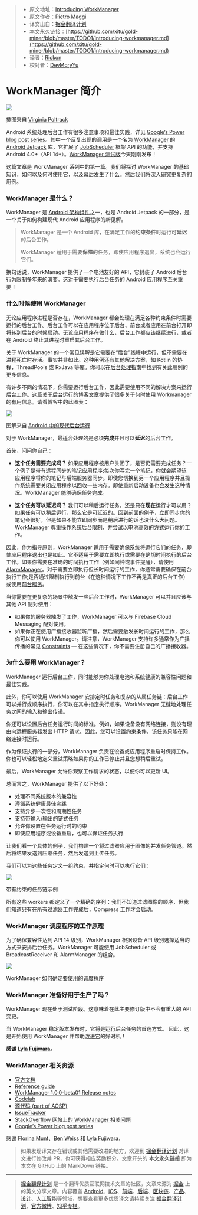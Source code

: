 > * 原文地址：[Introducing WorkManager](https://medium.com/androiddevelopers/introducing-workmanager-2083bcfc4712)
> * 原文作者：[Pietro Maggi](https://medium.com/@pmaggi)
> * 译文出自：[掘金翻译计划](https://github.com/xitu/gold-miner)
> * 本文永久链接：[https://github.com/xitu/gold-miner/blob/master/TODO1/introducing-workmanager.md](https://github.com/xitu/gold-miner/blob/master/TODO1/introducing-workmanager.md)
> * 译者：[Rickon](https://juejin.im/user/5bffbdaf6fb9a049d81b914c)
> * 校对者：[DevMcryYu](https://github.com/DevMcryYu)

# WorkManager 简介

![](https://cdn-images-1.medium.com/max/800/1*-Feqy3ufsr7NRCFSDuQfWw.png)

插图来自 [Virginia Poltrack](https://twitter.com/VPoltrack)

Android 系统处理后台工作有很多注意事项和最佳实践，详见 [Google’s Power blog post series](https://android-developers.googleblog.com/search/label/Power%20series)。其中一个反复出现的调用是一个名为 [WorkManager](https://developer.android.com/topic/libraries/architecture/workmanager/) 的 [Android Jetpack](https://developer.android.com/jetpack/) 库，它扩展了 [JobScheduler](https://developer.android.com/reference/android/app/job/JobScheduler) 框架 API 的功能，并支持 Android 4.0+（API 14+）。[WorkManager 测试版](https://developer.android.com/jetpack/docs/release-notes#december_19_2018)今天刚刚发布！

这篇文章是 WorkManager 系列中的第一篇。我们将探讨 WorkManager 的基础知识，如何以及何时使用它，以及幕后发生了什么。然后我们将深入研究更复杂的用例。

### WorkManager 是什么？

WorkManager 是 [Android 架构组件](https://developer.android.com/topic/libraries/architecture/)之一，也是 Android Jetpack 的一部分，是一个关于如何构建现代 Android 应用程序的新见解。

> WorkManager 是一个 Android 库，在满足工作的**约束条件**时运行**可延迟**的后台工作。
>
> WorkManager 适用于需要**保障**的任务，即使应用程序退出，系统也会运行它们。

换句话说，WorkManager 提供了一个电池友好的 API，它封装了 Android 后台行为限制多年来的演变。这对于需要执行后台任务的 Android 应用程序至关重要！

### 什么时候使用 WorkManager

无论应用程序进程是否存在，WorkManager 都会处理在满足各种约束条件时需要运行的后台工作。后台工作可以在应用程序位于后台、前台或者应用在前台打开即将转到后台的时候启动。无论应用程序在做什么，后台工作都应该继续进行，或者在 Android 终止其进程时重启其后台工作。

关于 WorkManager 的一个常见误解是它需要在“后台”线程中运行，但不需要在进程死亡时存活。事实并非如此。这种用例还有其他解决方案，如 Kotlin 的协程，ThreadPools 或 RxJava 等库。你可以在[后台处理指南](https://developer.android.com/guide/background/)中找到有关此用例的更多信息。

有许多不同的情况下，你需要运行后台工作，因此需要使用不同的解决方案来运行后台工作。这篇[关于后台运行的博客文章](https://android-developers.googleblog.com/2018/10/modern-background-execution-in-android.html)提供了很多关于何时使用 Workmanager 的有用信息。请看博客中的此图表：

![](https://cdn-images-1.medium.com/max/800/1*K-jWMXQbAK98EdkuuaZCFg.png)

图解来自 [Android 中的现代后台运行](https://android-developers.googleblog.com/2018/10/modern-background-execution-in-android.html)

对于 WorkManager，最适合处理的是必须**完成**并且可以**延迟**的后台工作。

首先，问问你自己：

*   **这个任务需要完成吗？** 如果应用程序被用户关闭了，是否仍需要完成任务？一个例子是带有远程同步的笔记应用程序;每次你写完一个笔记，你就会期望该应用程序将你的笔记与后端服务器同步。即使您切换到另一个应用程序并且操作系统需要关闭应用程序以回收一些内存。即使重新启动设备也会发生这种情况。WorkManager 能够确保任务完成。

*   **这个任务可以延迟吗？** 我们可以稍后运行任务，还是只在**现在**运行才可以用？如果任务可以稍后运行，那么它是可延迟的。回到前面的例子，立即同步你的笔记会很好，但是如果不能立即同步而是稍后进行的话也没什么大问题。WorkManager 尊重操作系统后台限制，并尝试以电池高效的方式运行你的工作。

因此，作为指导原则，WorkManager 适用于需要确保系统将运行它们的任务，即使应用程序退出也是如此。它不适用于需要立即执行或需要在确切时间执行的后台工作。如果你需要在准确的时间执行工作（例如闹钟或事件提醒），请使用 [AlarmManager](https://developer.android.com/training/scheduling/alarms)。对于需要立即执行但长时间运行的工作，你通常需要确保在前台执行工作;是否通过限制执行到前台（在这种情况下工作不再是真正的后台工作）或使用[前台服务](https://android-developers.googleblog.com/2018/12/effective-foreground-services-on-android_11.html)。

当你需要在更复杂的场景中触发一些后台工作时，WorkManager 可以并且应该与其他 API 配对使用：

*   如果你的服务器触发了工作，WorkManager 可以与 Firebase Cloud Messaging 配对使用。
*   如果你正在使用广播接收器监听广播，然后需要触发长时间运行的工作，那么你可以使用 WorkManager。请注意，WorkManager 支持许多通常作为广播传播的常见 [Constraints](https://developer.android.com/reference/androidx/work/Constraints) — 在这些情况下，你不需要注册自己的广播接收器。

### 为什么要用 WorkManager？

WorkManager 运行后台工作，同时能够为你处理电池和系统健康的兼容性问题和最佳实践。

此外，你可以使用 WorkManager 安排定时任务和复杂的从属任务链：后台工作可以并行或顺序执行，你可以在其中指定执行顺序。WorkManager 无缝地处理任务之间的输入和输出传递。

你还可以设置后台任务运行时间的标准。例如，如果设备没有网络连接，则没有理由向远程服务器发出 HTTP 请求。因此，您可以设置约束条件，该任务只能在网络连接时运行。

作为保证执行的一部分，WorkManager 负责在设备或应用程序重启时保持工作。你也可以轻松地定义重试策略如果你的工作已停止并且您想稍后重试。

最后，WorkManager 允许你观察工作请求的状态，以便你可以更新 UI。

总而言之，WorkManager 提供了以下好处：

*   处理不同系统版本的兼容性
*   遵循系统健康最佳实践
*   支持异步一次性和周期性任务
*   支持带输入/输出的链式任务
*   允许你设置在任务运行时的约束
*   即使应用程序或设备重启，也可以保证任务执行

让我们看一个具体的例子，我们构建一个将过滤器应用于图像的并发任务管道。然后将结果发送到压缩任务，然后发送到上传任务。

我们可以为这些任务定义一组约束，并指定何时可以执行它们：

![](https://cdn-images-1.medium.com/max/800/1*2arjXq_bwgaNwVBCiLgiOw.png)

带有约束的任务链示例

所有这些 workers 都定义了一个精确的序列：我们不知道过滤图像的顺序，但我们知道只有在所有过滤器工作完成后，Compress 工作才会启动。

### WorkManager 调度程序的工作原理

为了确保兼容性达到 API 14 级别，WorkManager 根据设备 API 级别选择适当的方式来安排后台任务。WorkManager 可能使用 JobScheduler 或 BroadcastReceiver 和 AlarmManager 的组合。

![](https://cdn-images-1.medium.com/max/800/1*FxHlzZfv4Q0XBRBV2WmvPQ.png)

WorkManager 如何确定要使用的调度程序

### WorkManager 准备好用于生产了吗？

WorkManager 现在处于测试阶段。这意味着在此主要修订版中不会有重大的 API 变更。

当 WorkManager 稳定版本发布时，它将是运行后台任务的首选方式。 因此，这是开始使用 WorkManager 并帮助[改进它](https://issuetracker.google.com/issues?q=componentid:409906)的好时机！

**感谢 [Lyla Fujiwara](https://medium.com/@lylalyla)。**

### WorkManager 相关资源

*   [官方文档](https://developer.android.com/topic/libraries/architecture/workmanager/)
*   [Reference guide](https://developer.android.com/reference/androidx/work/package-summary)
*   [WorkManager 1.0.0-beta01 Release notes](https://developer.android.com/jetpack/docs/release-notes#december_19_2018)
*   [Codelab](https://codelabs.developers.google.com/codelabs/android-workmanager-kt/index.html)
*   [源代码 (part of AOSP)](https://android.googlesource.com/platform/frameworks/support/+/master/work)
*   [IssueTracker](https://issuetracker.google.com/issues?q=componentid:409906)
*   [StackOverflow 网站上的 WorkManager 相关问题](https://stackoverflow.com/questions/tagged/android-workmanager)
*   [Google’s Power blog post series](https://android-developers.googleblog.com/search/label/Power%20series)

感谢 [Florina Munt](https://medium.com/@florina.muntenescu?source=post_page)、[Ben Weiss](https://medium.com/@keyboardsurfer?source=post_page) 和 [Lyla Fujiwara](https://medium.com/@lylalyla?source=post_page).

> 如果发现译文存在错误或其他需要改进的地方，欢迎到 [掘金翻译计划](https://github.com/xitu/gold-miner) 对译文进行修改并 PR，也可获得相应奖励积分。文章开头的 **本文永久链接** 即为本文在 GitHub 上的 MarkDown 链接。

---

> [掘金翻译计划](https://github.com/xitu/gold-miner) 是一个翻译优质互联网技术文章的社区，文章来源为 [掘金](https://juejin.im) 上的英文分享文章。内容覆盖 [Android](https://github.com/xitu/gold-miner#android)、[iOS](https://github.com/xitu/gold-miner#ios)、[前端](https://github.com/xitu/gold-miner#前端)、[后端](https://github.com/xitu/gold-miner#后端)、[区块链](https://github.com/xitu/gold-miner#区块链)、[产品](https://github.com/xitu/gold-miner#产品)、[设计](https://github.com/xitu/gold-miner#设计)、[人工智能](https://github.com/xitu/gold-miner#人工智能)等领域，想要查看更多优质译文请持续关注 [掘金翻译计划](https://github.com/xitu/gold-miner)、[官方微博](http://weibo.com/juejinfanyi)、[知乎专栏](https://zhuanlan.zhihu.com/juejinfanyi)。

